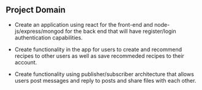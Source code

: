 ## Project Domain

- Create an application using react for the front-end and node-js/express/mongod for the back end that will have register/login authentication capabilities.

- Create functionality in the app for users to create and recommend recipes to other users as well as save recommeded recipes to their account.

- Create functionality using publisher/subscriber architecture that allows users post messages and reply to posts and share files with each other.
